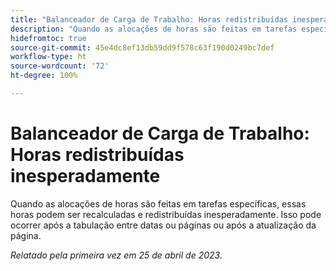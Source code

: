 ```yaml
---
title: "Balanceador de Carga de Trabalho: Horas redistribuídas inesperadamente"
description: "Quando as alocações de horas são feitas em tarefas específicas, essas horas podem recalcular e redistribuir inesperadamente. Isso pode ocorrer após a tabulação entre datas ou páginas ou após a atualização da página."
hidefromtoc: true
source-git-commit: 45e4dc8ef13db59dd9f578c63f190d0249bc7def
workflow-type: ht
source-wordcount: '72'
ht-degree: 100%

---
```



# Balanceador de Carga de Trabalho: Horas redistribuídas inesperadamente

Quando as alocações de horas são feitas em tarefas específicas, essas horas podem ser recalculadas e redistribuídas inesperadamente. Isso pode ocorrer após a tabulação entre datas ou páginas ou após a atualização da página.

_Relatado pela primeira vez em 25 de abril de 2023._

